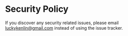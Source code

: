 # Security Policy

If you discover any security related issues, please email luckykenlin@gmail.com instead of using the issue tracker.
